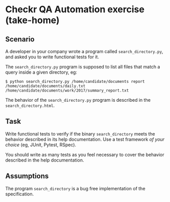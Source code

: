 # Checkr QA Automation exercise (take-home)


## Scenario

A developer in your company wrote a program called `search_directory.py`, and asked you 
to write functional tests for it.

The `search_directory.py` program is supposed to list all files that match a query inside a given directory, eg:

    $ python search_directory.py /home/candidate/documents report
    /home/candidate/documents/daily.txt
    /home/candidate/documents/work/2017/summary_report.txt

The behavior of the `search_directory.py` program is described in the `search_directory.html`.


## Task

Write functional tests to verify if the binary `search_directory` meets the behavior described in its help documentation. Use a test framework *of your choice* (eg, JUnit, Pytest, RSpec). 

You should write as many tests as you feel necessary to cover the behavior described in the help documentation.


## Assumptions

The program `search_directory` is a bug free implementation of the specification.
